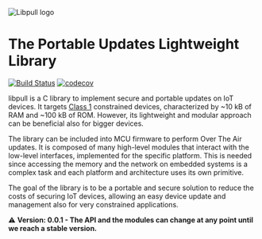 ![Libpull logo](https://github.com/AntonioLangiu/libpull/raw/master/libpull.png)

# The Portable Updates Lightweight Library

[![Build Status](https://travis-ci.org/libpull/libpull.svg?branch=master)](https://travis-ci.org/libpull/libpull)
[![codecov](https://codecov.io/gh/libpull/libpull/branch/master/graph/badge.svg)](https://codecov.io/gh/libpull/libpull)


libpull is a C library to implement secure and portable updates on IoT devices.
It targets [Class 1](https://tools.ietf.org/html/rfc7228#section-3)
constrained devices, characterized by ~10 kB of RAM and ~100 kB of ROM.
However, its lightweight and modular approach can be beneficial also for bigger devices.

The library can be included into MCU firmware to perform
Over The Air updates. It is composed of many high-level
modules that interact with the low-level interfaces, implemented
for the specific platform. This is needed since
accessing the memory and the network on embedded systems
is a complex task and each platform and architecture uses its
own primitive.

The goal of the library is to be a portable and secure solution
to reduce the costs of securing IoT devices, allowing an easy
device update and management also for very
constrained applications.


⚠  **Version: 0.0.1 - The API and the modules can change at any point until we
reach a stable version.**
